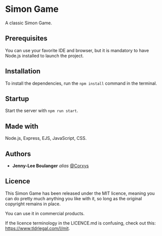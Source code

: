# Simon Game

A classic Simon Game.

## Prerequisites

You can use your favorite IDE and browser, but it is mandatory to have Node.js installed to launch the project.

## Installation

To install the dependencies, run the ``npm install`` command in the terminal.

## Startup

Start the server with ``npm run start``.

## Made with

Node.js, Express, EJS, JavaScript, CSS.

## Authors

* **Jenny-Lee Boulanger** _alias_ [@Corxys](https://github.com/Corxys)

## Licence

This Simon Game has been released under the MIT licence, meaning you can do pretty much anything you like with it, so long as the original copyright remains in place.

You can use it in commercial products.

If the licence terminology in the LICENCE.md is confusing, check out this: https://www.tldrlegal.com/l/mit.
